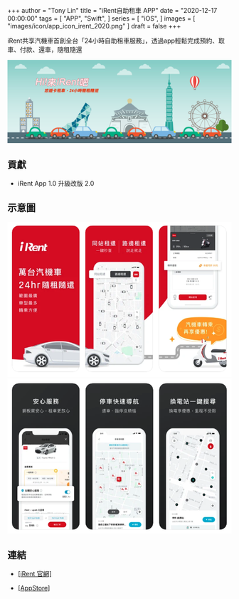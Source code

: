 +++
author = "Tony Lin"
title = "iRent自助租車 APP"
date = "2020-12-17 00:00:00"
tags = [ 
  "APP",
  "Swift",
]
series = [
  "iOS",
]
images = [
  "images/icon/app_icon_irent_2020.png"
]
draft = false
+++

iRent共享汽機車首創全台「24小時自助租車服務」，透過app輕鬆完成預約、取車、付款、還車，隨租隨還
<!--more-->

![beangocube](/images/posts/app_irent_3.png)

## 貢獻

- iRent App 1.0 升級改版 2.0

## 示意圖

![beangocube](/images/posts/app_irent_1.png)
![beangocube](/images/posts/app_irent_2.png)

## 連結

- [[iRent 官網]](https://www.easyrent.com.tw/irent/web/index.html)

- [[AppStore]](https://apps.apple.com/tw/app/irent自助租車/id860552248)